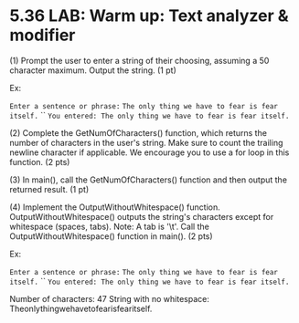 # 5.36 LAB: Warm up: Text analyzer & modifier

(1) Prompt the user to enter a string of their choosing, assuming a 50 character maximum. Output the string. (1 pt)

Ex:

`Enter a sentence or phrase:`
`The only thing we have to fear is fear itself.`
``
`You entered: The only thing we have to fear is fear itself.`

(2) Complete the GetNumOfCharacters() function, which returns the number of characters in the user's string. Make sure to count the trailing newline character if applicable. We encourage you to use a for loop in this function. (2 pts)

(3) In main(), call the GetNumOfCharacters() function and then output the returned result. (1 pt)

(4) Implement the OutputWithoutWhitespace() function. OutputWithoutWhitespace() outputs the string's characters except for whitespace (spaces, tabs). Note: A tab is '\t'. Call the OutputWithoutWhitespace() function in main(). (2 pts)

Ex:

`Enter a sentence or phrase:`
`The only thing we have to fear is fear itself.`
``
`You entered: The only thing we have to fear is fear itself.`

Number of characters: 47
String with no whitespace: Theonlythingwehavetofearisfearitself.
